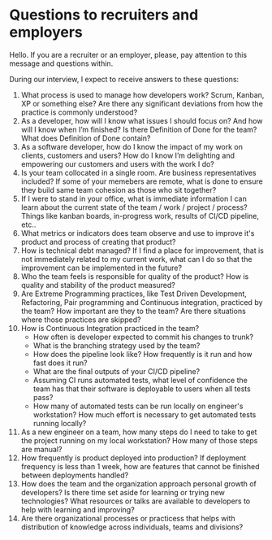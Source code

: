 # Questions to recruiters and employers

Hello. If you are a recruiter or an employer, please, pay attention to this message and questions within.

During our interview, I expect to receive answers to these questions:

1. What process is used to manage how developers work? Scrum, Kanban, XP or something else? Are there any significant deviations from how the practice is commonly understood?
1. As a developer, how will I know what issues I should focus on? And how will I know when I’m finished? Is there Definition of Done for the team? What does Definition of Done contain?
1. As a software developer, how do I know the impact of my work on clients, customers and users? How do I know I’m delighting and empowering our customers and users with the work I do?
1. Is your team collocated in a single room. Are business representatives included? If some of your memebers  are remote, what is done to ensure they build same team cohesion as those who sit together?
1. If I were to stand in your office, what is immediate information I can learn about the current state of the team / work / project / process? Things like kanban boards, in-progress work, results of CI/CD pipeline, etc..
1. What metrics or indicators does team observe and use to improve it's product and process of creating that product?
1. How is technical debt managed? If I find a place for improvement, that is not immediately related to my current work, what can I do so that the improvement can be implemented in the future?
1. Who the team feels is responsible for quality of the product? How is quality and stability of the product measured?
1. Are Extreme Programming practices, like Test Driven Development, Refactoring, Pair programming and Continuous integration, practiced by the team? How important are they to the team? Are there situations where those practices are skipped?
1. How is Continuous Integration practiced in the team?
   - How often is developer expected to commit his changes to trunk?
   - What is the branching strategy used by the team?
   - How does the pipeline look like? How frequently is it run and how fast does it run?
   - What are the final outputs of your CI/CD pipeline?
   - Assuming CI runs automated tests, what level of confidence the team has that their software is deployable to users when all tests pass?
   - How many of automated tests can be run locally on engineer's workstation? How much effort is necessary to get automated tests running locally?
1. As a new engineer on a team, how many steps do I need to take to get the project running on my local workstation? How many of those steps are manual?
1. How frequently is product deployed into production? If deployment frequency is less than 1 week, how are features that cannot be finished between deployments handled?
1. How does the team and the organization approach personal growth of developers? Is there time set aside for learning or trying new technologies? What resources or talks are available to developers to help with learning and improving?
1. Are there organizational processes or practicess that helps with distribution of knowledge across individuals, teams and divisions?
 
